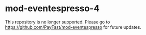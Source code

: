 # mod-eventespresso-4

This repository is no longer supported. Please go to https://github.com/PayFast/mod-eventespresso for future updates.
